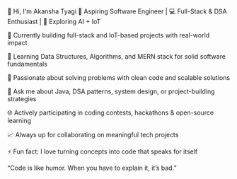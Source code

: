 👋 Hi, I'm Akansha Tyagi
🚀 Aspiring Software Engineer | 💻 Full-Stack & DSA Enthusiast | 🤖 Exploring AI + IoT

🔭 Currently building full-stack and IoT-based projects with real-world impact

🌱 Learning Data Structures, Algorithms, and MERN stack for solid software fundamentals

🧠 Passionate about solving problems with clean code and scalable solutions

💬 Ask me about Java, DSA patterns, system design, or project-building strategies

🌐 Actively participating in coding contests, hackathons & open-source learning

📈 Always up for collaborating on meaningful tech projects

⚡ Fun fact: I love turning concepts into code that speaks for itself

“Code is like humor. When you have to explain it, it’s bad.”


